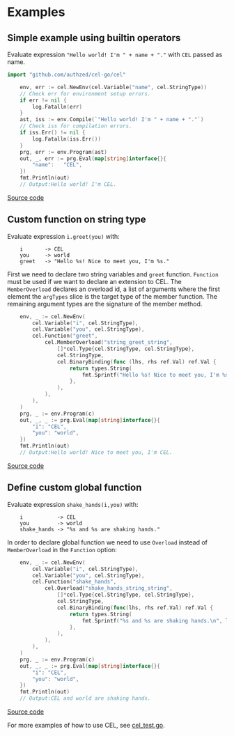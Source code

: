 # Examples

## Simple example using builtin operators

Evaluate expression `"Hello world! I'm " + name + "."` with `CEL` passed as
name.

```go
import "github.com/authzed/cel-go/cel"

    env, err := cel.NewEnv(cel.Variable("name", cel.StringType))
    // Check err for environment setup errors.
    if err != nil {
        log.Fatalln(err)
    }
    ast, iss := env.Compile(`"Hello world! I'm " + name + "."`)
    // Check iss for compilation errors.
    if iss.Err() != nil {
        log.Fatalln(iss.Err())
    }
    prg, err := env.Program(ast)
    out, _, err := prg.Eval(map[string]interface{}{
        "name":   "CEL",
    })
    fmt.Println(out)
    // Output:Hello world! I'm CEL.
```

[Source code](simple_test.go)

## Custom function on string type

Evaluate expression `i.greet(you)` with:

```
    i       -> CEL
    you     -> world
    greet   -> "Hello %s! Nice to meet you, I'm %s."
```

First we need to declare two string variables and `greet` function.
`Function` must be used if we want to declare an extension to CEL. The
`MemberOverload` declares an overload id, a list of arguments where the
first element the `argTypes` slice is the target type of the member
function. The remaining argument types are the signature of the member
method.

```go
    env, _ := cel.NewEnv(
        cel.Variable("i", cel.StringType),
        cel.Variable("you", cel.StringType),
        cel.Function("greet",
            cel.MemberOverload("string_greet_string",
                []*cel.Type{cel.StringType, cel.StringType},
                cel.StringType,
                cel.BinaryBinding(func (lhs, rhs ref.Val) ref.Val {
                    return types.String(
                        fmt.Sprintf("Hello %s! Nice to meet you, I'm %s.\n", rhs, lhs))
                    },
                ),
            ),
        ),
    )
    prg, _ := env.Program(c)
    out, _, _ := prg.Eval(map[string]interface{}{
        "i": "CEL",
        "you": "world",
    })
    fmt.Println(out)
    // Output:Hello world! Nice to meet you, I'm CEL.
```
[Source code](custom_instance_function_test.go)

## Define custom global function

Evaluate expression `shake_hands(i,you)` with:

```
    i           -> CEL
    you         -> world
    shake_hands -> "%s and %s are shaking hands."
```

In order to declare global function we need to use `Overload` instead
of `MemberOverload` in the `Function` option:

```go
    env, _ := cel.NewEnv(
        cel.Variable("i", cel.StringType),
        cel.Variable("you", cel.StringType),
        cel.Function("shake_hands",
            cel.Overload("shake_hands_string_string",
                []*cel.Type{cel.StringType, cel.StringType},
                cel.StringType,
                cel.BinaryBinding(func(lhs, rhs ref.Val) ref.Val {
                    return types.String(
                        fmt.Sprintf("%s and %s are shaking hands.\n", lhs, rhs))
                    },
                ),
            ),
        ),
    )
    prg, _ := env.Program(c)
    out, _, _ := prg.Eval(map[string]interface{}{
        "i": "CEL",
        "you": "world",
    })
    fmt.Println(out)
    // Output:CEL and world are shaking hands.
```

[Source code](custom_global_function_test.go)

For more examples of how to use CEL, see
[cel_test.go](https://github.com/authzed/cel-go/tree/master/cel/cel_test.go).
